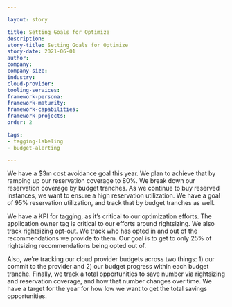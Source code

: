```yaml
---

layout: story

title: Setting Goals for Optimize
description:
story-title: Setting Goals for Optimize
story-date: 2021-06-01
author:
company:
company-size:
industry:
cloud-provider:
tooling-services:
framework-persona:
framework-maturity:
framework-capabilities:
framework-projects:
order: 2

tags:
- tagging-labeling
- budget-alerting

---
```


We have a $3m cost avoidance goal this year. We plan to achieve that by ramping up our reservation coverage to 80%. We break down our reservation coverage by budget tranches. As we continue to buy reserved instances, we want to ensure a high reservation utilization. We have a goal of 95% reservation utilization, and track that by budget tranches as well.

We have a KPI for tagging, as it’s critical to our optimization efforts. The application owner tag is critical to our efforts around rightsizing. We also track rightsizing opt-out. We track who has opted in and out of the recommendations we provide to them. Our goal is to get to only 25% of rightsizing recommendations being opted out of.

Also, we’re tracking our cloud provider budgets across two things: 1) our commit to the provider and 2) our budget progress within each budget tranche. Finally, we track a total opportunities to save number via rightsizing and reservation coverage, and how that number changes over time. We have a target for the year for how low we want to get the total savings opportunities.
